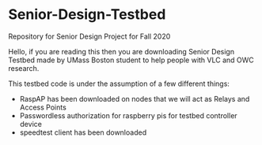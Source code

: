 # Senior-Design-Testbed
Repository for Senior Design Project for Fall 2020

Hello, if you are reading this then you are downloading Senior Design Testbed made by UMass Boston student to help people with VLC and OWC research. 

This testbed code is under the assumption of a few different things: 
  - RaspAP has been downloaded on nodes that we will act as Relays and Access Points
  - Passwordless authorization for raspberry pis for testbed controller device
  - speedtest client has been downloaded
  
